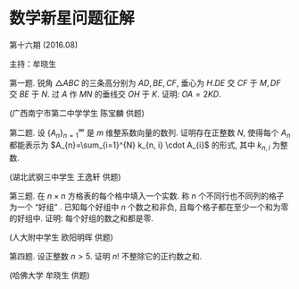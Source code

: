 # 数学新星问题征解 

第十六期 $(2016.08)$

主持：牟晓生

第一题. 锐角 $\triangle A B C$ 的三条高分别为 $A D, B E, C F$, 垂心为 $H . D E$ 交 $C F$ 于 $M, D F$ 交 $B E$ 于 $N$. 过 $A$ 作 $M N$ 的垂线交 $O H$ 于 $K$. 证明: $O A=2 K D$.

(广西南宁市第二中学学生 陈宝麟 供题)

第二题. 设 $\left\{A_{n}\right\}_{n=1}^{\infty}$ 是 $m$ 维整系数向量的数列. 证明存在正整数 $N$, 使得每个 $A_{n}$ 都能表示为 $A_{n}=\sum_{i=1}^{N} k_{n, i} \cdot A_{i}$ 的形式, 其中 $k_{n, i}$ 为整数.

(湖北武钢三中学生 王逸轩 供题)

第三题. 在 $n \times n$ 方格表的每个格中填入一个实数. 称 $n$ 个不同行也不同列的格子为一个 “好组” . 已知每个好组中 $n$ 个数之和非负, 且每个格子都在至少一个和为零的好组中. 证明: 每个好组的数之和都是零.

(人大附中学生 欧阳明晖 供题)

第四题. 设正整数 $n>5$. 证明 $n !$ 不整除它的正约数之和.

(哈佛大学 牟晓生 供题)

